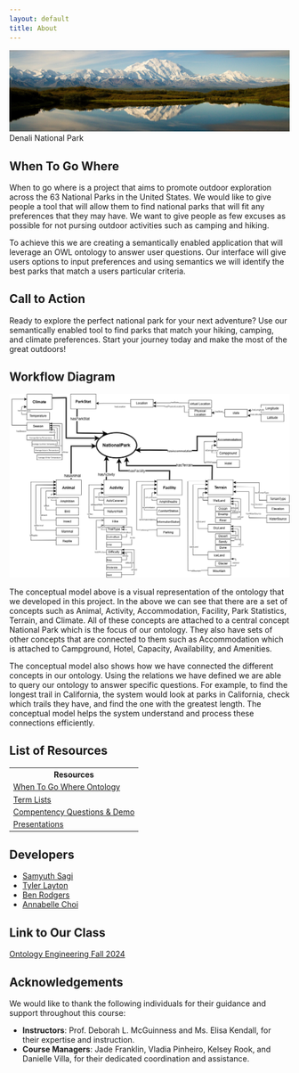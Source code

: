 ```yaml
---
layout: default
title: About
---
```



![Project Photo](images/denalNationalPark.jpg)
Denali National Park
## When To Go Where

When to go where is a project that aims to promote outdoor exploration across the 63 National Parks in the United States. We would like to give people a tool that will allow them to find national parks that will fit any preferences that they may have. We want to give people as few excuses as possible for not pursing outdoor activities such as camping and hiking.

To achieve this we are creating a semantically enabled application that will leverage an OWL ontology to answer user questions. Our interface will give users options to input preferences and using semantics we will identify the best parks that match a users particular criteria.

## Call to Action

Ready to explore the perfect national park for your next adventure? Use our semantically enabled tool to find parks that match your hiking, camping, and climate preferences. Start your journey today and make the most of the great outdoors!

## Workflow Diagram
![Concept Map Subject Model](images/OE13_WhenToGoWhere_ConceptualModel.png)

The conceptual model above is a visual representation of the ontology that we developed in this project. In the above we can see that there are a set of concepts such as Animal, Activity, Accommodation, Facility, Park Statistics, Terrain, and Climate. All of these concepts are attached to a central concept National Park which is the focus of our ontology. They also have sets of other concepts that are connected to them such as Accommodation which is attached to Campground, Hotel, Capacity, Availability, and Amenities.
	
The conceptual model also shows how we have connected the different concepts in our ontology. Using the relations we have defined we are able to query our ontology to answer specific questions. For example, to find the longest trail in California, the system would look at parks in California, check which trails they have, and find the one with the greatest length. The conceptual model helps the system understand and process these connections efficiently.

## List of Resources

<table>
  <tr>
    <th>Resources</th>
  </tr>
  <tr>
    <td><a href="https://when-to-go-where--rpi-ontology-engineering.netlify.app/oe2024/when-to-go-where/ontology">When To Go Where Ontology</a></td>
  </tr>
  <tr>
    <td><a href="https://when-to-go-where--rpi-ontology-engineering.netlify.app/oe2024/when-to-go-where/termlist">Term Lists</a> </td>
  </tr>
  <tr>
    <td><a href="https://when-to-go-where--rpi-ontology-engineering.netlify.app/oe2024/when-to-go-where/demo">Compentency Questions & Demo</a> </td>
  </tr>
  <tr>
    <td><a href="https://when-to-go-where--rpi-ontology-engineering.netlify.app/oe2024/when-to-go-where/presentations">Presentations</a> </td>
  </tr>
</table>

## Developers

- [Samyuth Sagi](https://github.com/Samyuth)
- [Tyler Layton](https://github.com/TylerLayton123)
- [Ben Rodgers](https://github.com/benrodgers14)
- [Annabelle Choi](https://github.com/snoopy0328)

## Link to Our Class
[Ontology Engineering Fall 2024](https://tw.rpi.edu/classes/ontology-engineering-fall-2024)


## Acknowledgements

We would like to thank the following individuals for their guidance and support throughout this course:

- **Instructors**: Prof. Deborah L. McGuinness and Ms. Elisa Kendall, for their expertise and instruction.
- **Course Managers**: Jade Franklin, Vladia Pinheiro, Kelsey Rook, and Danielle Villa, for their dedicated coordination and assistance.